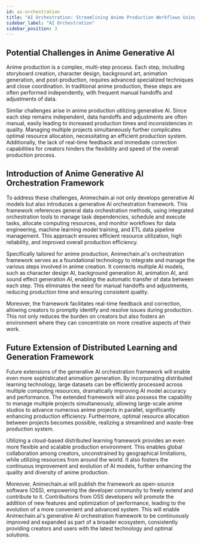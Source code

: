 ```yaml
---
id: ai-orchestration
title: "AI Orchestration: Streamlining Anime Production Workflows Using AI"
sidebar_label: "AI Orchestration"
sidebar_position: 3
---
```

## Potential Challenges in Anime Generative AI

Anime production is a complex, multi-step process. Each step, including storyboard creation, character design, background art, animation generation, and post-production, requires advanced specialized techniques and close coordination. In traditional anime production, these steps are often performed independently, with frequent manual handoffs and adjustments of data.

Similar challenges arise in anime production utilizing generative AI. Since each step remains independent, data handoffs and adjustments are often manual, easily leading to increased production times and inconsistencies in quality. Managing multiple projects simultaneously further complicates optimal resource allocation, necessitating an efficient production system. Additionally, the lack of real-time feedback and immediate correction capabilities for creators hinders the flexibility and speed of the overall production process.


## Introduction of Anime Generative AI Orchestration Framework

To address these challenges, Animechain.ai not only develops generative AI models but also introduces a generative AI orchestration framework. This framework references general data orchestration methods, using integrated orchestration tools to manage task dependencies, schedule and execute tasks, allocate computing resources, and monitor workflows for data engineering, machine learning model training, and ETL data pipeline management. This approach ensures efficient resource utilization, high reliability, and improved overall production efficiency.

Specifically tailored for anime production, Animechain.ai's orchestration framework serves as a foundational technology to integrate and manage the various steps involved in anime creation. It connects multiple AI models, such as character design AI, background generation AI, animation AI, and sound effect generation AI, enabling the automatic transfer of data between each step. This eliminates the need for manual handoffs and adjustments, reducing production time and ensuring consistent quality.

Moreover, the framework facilitates real-time feedback and correction, allowing creators to promptly identify and resolve issues during production. This not only reduces the burden on creators but also fosters an environment where they can concentrate on more creative aspects of their work.


## Future Extension of Distributed Learning and Generation Framework

Future extensions of the generative AI orchestration framework will enable even more sophisticated animation generation. By incorporating distributed learning technology, large datasets can be efficiently processed across multiple computing resources, dramatically improving AI model accuracy and performance. The extended framework will also possess the capability to manage multiple projects simultaneously, allowing large-scale anime studios to advance numerous anime projects in parallel, significantly enhancing production efficiency. Furthermore, optimal resource allocation between projects becomes possible, realizing a streamlined and waste-free production system.

Utilizing a cloud-based distributed learning framework provides an even more flexible and scalable production environment. This enables global collaboration among creators, unconstrained by geographical limitations, while utilizing resources from around the world. It also fosters the continuous improvement and evolution of AI models, further enhancing the quality and diversity of anime production.

Moreover, Animechain.ai will publish the framework as open-source software (OSS), empowering the developer community to freely extend and contribute to it. Contributions from OSS developers will promote the addition of new features and optimization of performance, leading to the evolution of a more convenient and advanced system. This will enable Animechain.ai's generative AI orchestration framework to be continuously improved and expanded as part of a broader ecosystem, consistently providing creators and users with the latest technology and optimal solutions.
